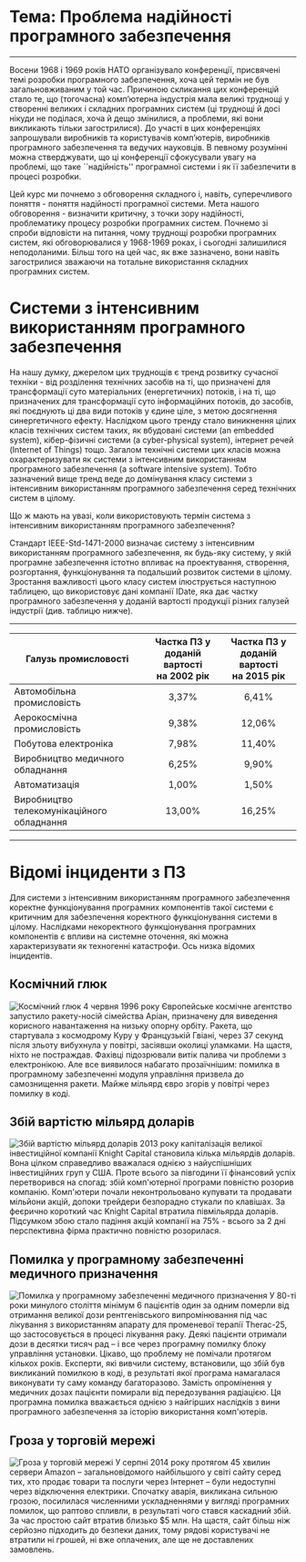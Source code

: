<H1>Тема: Проблема надійності програмного забезпечення</H1>

----

Восени 1968 і 1969 років НАТО організувало конференції, присвячені темі розробки програмного забезпечення, хоча цей термін не був загальновживаним у той час.
Причиною скликання цих конференцій стало те, що (тогочасна) комп’ютерна індустрія мала великі труднощі у створенні великих і складних програмних систем (ці
труднощі й досі нікуди не поділася, хоча й дещо змінилися, а проблеми, які вони викликають тільки загострилися). До участі в цих конференціях запрошували
виробників та користувачів комп’ютерів, виробників програмного забезпечення та ведучих науковців. В певному розумінні можна стверджувати, що ці конференції
сфокусували увагу на проблемі, що таке ``надійність'' програмної системи і як її забезпечити в процесі розробки.

Цей курс ми почнемо з обговорення складного і, навіть, суперечливого поняття - поняття надійності програмної системи. Мета нашого обговорення - визначити
критичну, з точки зору надійності, проблематику процесу розробки програмних систем.
Почнемо зі спроби відповісти на питання, чому труднощі розробки програмних систем, які обговорювалися у 1968-1969 роках, і сьогодні залишилися неподоланими.
Більш того на цей час, як вже зазначено, вони навіть загострилися зважаючи на тотальне використання складних програмних систем.

# Системи з інтенсивним використанням програмного забезпечення

На нашу думку, джерелом цих труднощів є тренд розвитку сучасної техніки - від розділення технічних засобів на ті, що призначені для трансформації суто
матеріальних (енергетичних) потоків, і на ті, що призначених для трансформації суто інформаційних потоків, до засобів, які поєднують ці два види потоків у
єдине ціле, з метою досягнення синергетичного ефекту.
Наслідком цього тренду стало виникнення цілих класів технічних систем таких, як вбудовані системи (an embedded system), кібер-фізичні системи
(a cyber-physical system), інтернет речей (Internet of Things) тощо. Загалом технічні системи цих класів можна охарактеризувати як системи з інтенсивним
використанням програмного забезпечення (a software intensive system).
Тобто зазначений вище тренд веде до домінування класу системи з інтенсивним використанням програмного забезпечення серед технічних систем в цілому.

Що ж мають на увазі, коли використовують термін система з інтенсивним використанням програмного забезпечення?

Стандарт IEEE-Std-1471-2000 визначає систему з інтенсивним використанням програмного забезпечення, як будь-яку систему, у якій програмне забезпечення істотно
впливає на проектування, створення, розгортання, функціонування та подальший розвиток системи в цілому.
Зростання важливості цього класу систем ілюструється наступною таблицею, що використовує дані компанії IDate, яка дає частку програмного забезпечення у
доданій вартості продукції різних галузей індустрії (див. таблицю нижче).

----

|<div align='center'>Галузь промисловості</div>|Частка ПЗ у доданій вартості<br/>на 2002 рік|Частка ПЗ у доданій вартості<br/>на 2015 рік|
|:-- | :-: | :-: |
|Автомобільна промисловість|3,37%|6,41%|
|Аерокосмічна промисловість|9,38%|12,06%|
|Побутова електроніка|7,98%|11,40%|
|Виробництво медичного обладнання|6,25%|9,90%|
|Автоматизація|1,00%|1,50%|
|Виробництво телекомунікаційного обладнання|13,00%|16,25%|

----

# Відомі інциденти з ПЗ

Для системи з інтенсивним використанням програмного забезпечення коректне функціонування програмних компонентів такої системи є критичним для забезпечення
коректного функціонування системи в цілому.
Наслідками некоректного функціонування програмних компонентів є впливи на системне оточення, які можна
характеризувати як техногенні катастрофи.
Ось низка відомих інцидентів.

## Космічний глюк

![Космічний глюк](https://www.imena.ua/blog/wp-content/uploads/2014/09/maxresdefault.jpg)
4 червня 1996 року Європейське космічне агентство запустило ракету-носій сімейства Аріан, призначену для виведення корисного навантаження на низьку опорну орбіту.
Ракета, що стартувала з космодрому Куру у Французькій Гвіані, через 37 секунд після зльоту вибухнула у повітрі, засіявши околиці уламками.
На щастя, ніхто не постраждав.
Фахівці підозрювали витік палива чи проблеми з електронікою. Але все виявилося набагато прозаїчнішим: помилка в програмному забезпеченні модуля управління призвела до самознищення ракети.
Майже мільярд євро згорів у повітрі через помилку в коді.

## Збій вартістю мільярд доларів

![Збій вартістю мільярд доларів](https://www.imena.ua/blog/wp-content/uploads/2014/09/goldman-sachs-massive-trading-error-bears-a-scary-resemblance-to-the-one-that-brought-down-knight-capital.jpg)
2013 року капіталізація великої інвестиційної компанії Knight Capital становила кілька мільярдів доларів.
Вона цілком справедливо вважалася однією з найуспішніших інвестиційних груп у США.
Проте всього за півгодини її фінансовий успіх перетворився на спогад: збій комп'ютерної програми повністю розорив компанію.
Комп'ютери почали неконтрольовано купувати та продавати мільйони акцій, допоки трейдери безпорадно стукали по клавішах.
За феєрично короткий час Knight Capital втратила півмільярда доларів.
Підсумком збою стало падіння акцій компанії на 75% - всього за 2 дні перспективна фірма практично повністю розорилася.

## Помилка у програмному забезпеченні медичного призначення

![Помилка у програмному забезпеченні медичного призначення](https://www.imena.ua/blog/wp-content/uploads/2014/09/origin_10-reizes-kad-dators-4.jpg)
У 80-ті роки минулого століття мінімум 6 пацієнтів один за одним померли від отримання великої дози рентгенівського випромінювання під час лікування з використанням апарату для променевої терапії Therac-25, що застосовується в процесі лікування раку.
Деякі пацієнти отримали дози в десятки тисяч рад – і все через програмну помилку блоку управління установки.
Цікаво, що проблему не помічали протягом кількох років.
Експерти, які вивчили систему, встановили, що збій був викликаний помилкою в коді, в результаті якої програма намагалася виконувати ту саму команду багаторазово.
Замість опромінення у медичних дозах пацієнти помирали від передозування радіацією.
Ця програмна помилка вважається однією з найгірших наслідків з вини програмного забезпечення за історію використання комп'ютерів.

## Гроза у торговій мережі

![Гроза у торговій мережі](https://www.imena.ua/blog/wp-content/uploads/2014/09/419970_33314492.jpeg)
У серпні 2014 року протягом 45 хвилин сервери Amazon – загальновідомого найбільшого у світі сайту серед тих, хто продає товари та послуги через Інтернет – були недоступні через відключення електрики.
Спочатку аварія, викликана сильною грозою, посилилася численними ускладненнями у вигляді програмних помилок, що раптово спливли, в результаті чого стався каскадний збій.
За час простою сайт втратив близько $5 млн. На щастя, сайт більш ніж серйозно підходить до безпеки даних, тому рядові користувачі не втратили ні грошей, ні вже оплачених, але ще не доставлених замовлень.
